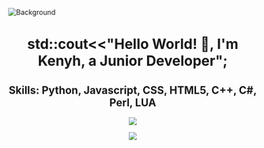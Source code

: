 ![Background](https://images4.alphacoders.com/976/976294.png)

<h1 align="center">
	std::cout<<"Hello World! 👋, I'm Kenyh, a Junior Developer";
</h1>

<h2 align="center">
	Skills: Python, Javascript, CSS, HTML5, C++, C#, Perl, LUA
</h2>

<p align="center">
	<img src="https://github-readme-stats.vercel.app/api?username=xKenyh&show_icons=true&theme=radical">
</p>

<p align="center">
	<img src="https://github-readme-stats.vercel.app/api/top-langs/?username=xKenyh&show_icons=true&theme=radical">
</p>
